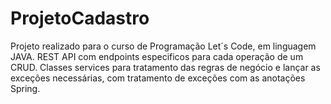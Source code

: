 # ProjetoCadastro
Projeto realizado para o curso de Programação Let´s Code, em linguagem JAVA.
REST API com endpoints especificos para cada operação de um CRUD.
Classes services para tratamento das regras de negócio e lançar as exceções necessárias,
com tratamento de exceções com as anotações Spring.
